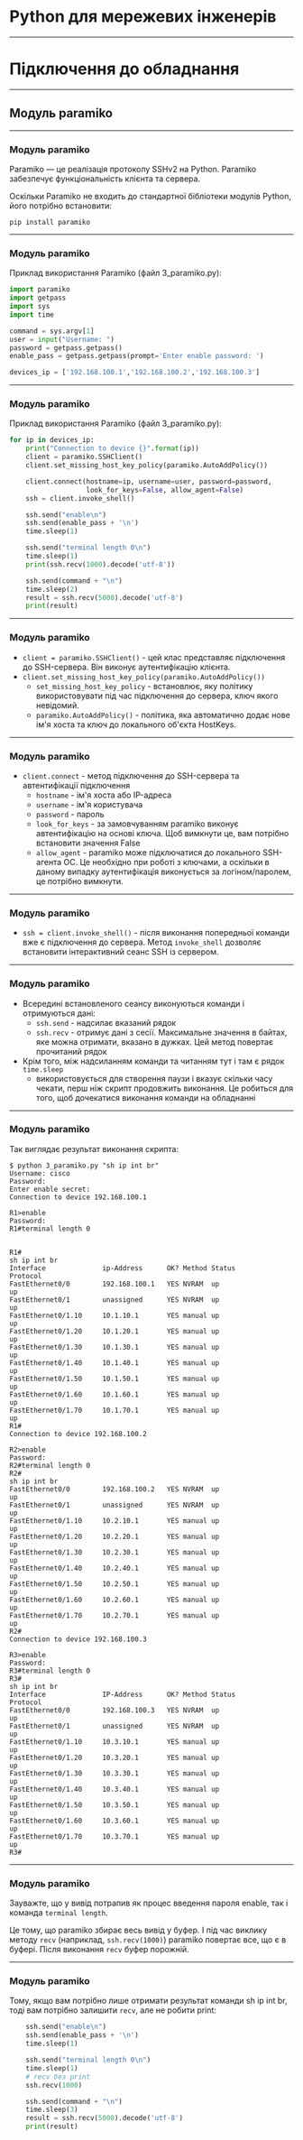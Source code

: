 # Python для мережевих інженерів 


---

# Підключення до обладнання

---
## Модуль paramiko

---
### Модуль paramiko

Paramiko — це реалізація протоколу SSHv2 на Python.
Paramiko забезпечує функціональність клієнта та сервера.

Оскільки Paramiko не входить до стандартної бібліотеки модулів Python, його потрібно встановити:
```
pip install paramiko
```

---
### Модуль paramiko

Приклад використання Paramiko (файл 3_paramiko.py):
```python
import paramiko
import getpass
import sys
import time

command = sys.argv[1]
user = input("Username: ")
password = getpass.getpass()
enable_pass = getpass.getpass(prompt='Enter enable password: ')

devices_ip = ['192.168.100.1','192.168.100.2','192.168.100.3']
```

---
### Модуль paramiko

Приклад використання Paramiko (файл 3_paramiko.py):
```python
for ip in devices_ip:
    print("Connection to device {}".format(ip))
    client = paramiko.SSHClient()
    client.set_missing_host_key_policy(paramiko.AutoAddPolicy())

    client.connect(hostname=ip, username=user, password=password,
                   look_for_keys=False, allow_agent=False)
    ssh = client.invoke_shell()

    ssh.send("enable\n")
    ssh.send(enable_pass + '\n')
    time.sleep(1)

    ssh.send("terminal length 0\n")
    time.sleep(1)
    print(ssh.recv(1000).decode('utf-8'))

    ssh.send(command + "\n")
    time.sleep(2)
    result = ssh.recv(5000).decode('utf-8')
    print(result)

```

---
### Модуль paramiko

* ``client = paramiko.SSHClient()`` - цей клас представляє підключення до SSH-сервера. Він виконує аутентифікацію клієнта.
* ```client.set_missing_host_key_policy(paramiko.AutoAddPolicy())```
  * ```set_missing_host_key_policy``` - встановлює, яку політику використовувати під час підключення до сервера, ключ якого невідомий.
  * ```paramiko.AutoAddPolicy()``` - політика, яка автоматично додає нове ім'я хоста та ключ до локального об'єкта HostKeys.

---
### Модуль paramiko

* ```client.connect``` - метод підключення до SSH-сервера та автентифікації підключення
  * ```hostname``` - ім'я хоста або IP-адреса
  * ```username``` - ім'я користувача
  * ```password``` - пароль
  * ```look_for_keys``` - за замовчуванням paramiko виконує автентифікацію на основі ключа. Щоб вимкнути це, вам потрібно встановити значення False
  * ```allow_agent``` - paramiko може підключатися до локального SSH-агента ОС. Це необхідно при роботі з ключами, а оскільки в даному випадку аутентифікація виконується за логіном/паролем, це потрібно вимкнути.


---
### Модуль paramiko

* ```ssh = client.invoke_shell()``` - після виконання попередньої команди вже є підключення до сервера. Метод ```invoke_shell``` дозволяє встановити інтерактивний сеанс SSH із сервером.


---
### Модуль paramiko

* Всередині встановленого сеансу виконуються команди і отримуються дані:
  * ```ssh.send``` - надсилає вказаний рядок
  * ```ssh.recv``` - отримує дані з сесії. Максимальне значення в байтах, яке можна отримати, вказано в дужках. Цей метод повертає прочитаний рядок
* Крім того, між надсиланням команди та читанням тут і там є рядок ```time.sleep```
  * використовується для створення паузи і вказує скільки часу чекати, перш ніж скрипт продовжить виконання. Це робиться для того, щоб дочекатися виконання команди на обладнанні

---
### Модуль paramiko

Так виглядає результат виконання скрипта:
```
$ python 3_paramiko.py "sh ip int br"
Username: cisco
Password:
Enter enable secret:
Connection to device 192.168.100.1

R1>enable
Password:
R1#terminal length 0


R1#
sh ip int br
Interface              ip-Address      OK? Method Status                Protocol
FastEthernet0/0        192.168.100.1   YES NVRAM  up                    up
FastEthernet0/1        unassigned      YES NVRAM  up                    up
FastEthernet0/1.10     10.1.10.1       YES manual up                    up
FastEthernet0/1.20     10.1.20.1       YES manual up                    up
FastEthernet0/1.30     10.1.30.1       YES manual up                    up
FastEthernet0/1.40     10.1.40.1       YES manual up                    up
FastEthernet0/1.50     10.1.50.1       YES manual up                    up
FastEthernet0/1.60     10.1.60.1       YES manual up                    up
FastEthernet0/1.70     10.1.70.1       YES manual up                    up
R1#
Connection to device 192.168.100.2

R2>enable
Password:
R2#terminal length 0
R2#
sh ip int br
FastEthernet0/0        192.168.100.2   YES NVRAM  up                    up
FastEthernet0/1        unassigned      YES NVRAM  up                    up
FastEthernet0/1.10     10.2.10.1       YES manual up                    up
FastEthernet0/1.20     10.2.20.1       YES manual up                    up
FastEthernet0/1.30     10.2.30.1       YES manual up                    up
FastEthernet0/1.40     10.2.40.1       YES manual up                    up
FastEthernet0/1.50     10.2.50.1       YES manual up                    up
FastEthernet0/1.60     10.2.60.1       YES manual up                    up
FastEthernet0/1.70     10.2.70.1       YES manual up                    up
R2#
Connection to device 192.168.100.3

R3>enable
Password:
R3#terminal length 0
R3#
sh ip int br
Interface              IP-Address      OK? Method Status                Protocol
FastEthernet0/0        192.168.100.3   YES NVRAM  up                    up
FastEthernet0/1        unassigned      YES NVRAM  up                    up
FastEthernet0/1.10     10.3.10.1       YES manual up                    up
FastEthernet0/1.20     10.3.20.1       YES manual up                    up
FastEthernet0/1.30     10.3.30.1       YES manual up                    up
FastEthernet0/1.40     10.3.40.1       YES manual up                    up
FastEthernet0/1.50     10.3.50.1       YES manual up                    up
FastEthernet0/1.60     10.3.60.1       YES manual up                    up
FastEthernet0/1.70     10.3.70.1       YES manual up                    up
R3#

```

---
### Модуль paramiko

Зауважте, що у вивід потрапив як процес введення пароля enable, так і команда `terminal length`.

Це тому, що paramiko збирає весь вивід у буфер.
І під час виклику методу ```recv``` (наприклад, ```ssh.recv(1000)```) paramiko повертає все, що є в буфері.
Після виконання ```recv``` буфер порожній.

---
### Модуль paramiko

Тому, якщо вам потрібно лише отримати результат команди sh ip int br, тоді вам потрібно залишити ```recv```, але не робити print:
```python
    ssh.send("enable\n")
    ssh.send(enable_pass + '\n')
    time.sleep(1)

    ssh.send("terminal length 0\n")
    time.sleep(1)
    # recv без print
    ssh.recv(1000)

    ssh.send(command + "\n")
    time.sleep(3)
    result = ssh.recv(5000).decode('utf-8')
    print(result)
```

